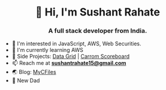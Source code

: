 <h1 align="center">👋 Hi, I'm Sushant Rahate</h1>
<h3 align="center">A full stack developer from India.</h3>

- 👀 I'm interested in JavaScript, AWS, Web Securities.
- 🌱 I'm currently learning AWS
- 🧬 Side Projects: <a href="https://data-grid-online.netlify.app" target="_blank">Data Grid</a> | <a href="https://carrom-scoreboard.vercel.app/" target="_blank">Carrom Scoreboard</a>
- 📫 Reach me at **sushantrahate15@gmail.com**
- 🌏 Blog: <a href="https://mycfiles.blogspot.com" target="_blank">MyCFiles</a>
- 👶 New Dad
